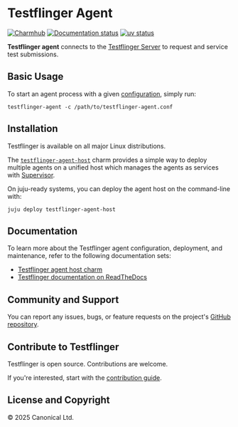 # Testflinger Agent

[![Charmhub][charmhub-badge]][charmhub-site]
[![Documentation status][rtd-badge]][rtd-latest]
[![uv status][uv-badge]][uv-site]

**Testflinger agent** connects to the [Testflinger Server](../server/README.md)
to request and service test submissions.

## Basic Usage

To start an agent process with a given [configuration], simply run:

```shell
testflinger-agent -c /path/to/testflinger-agent.conf
```

## Installation

Testflinger is available on all major Linux distributions.

The [`testflinger-agent-host`][charmhub-site] charm provides a simple way to
deploy multiple agents on a unified host which manages the agents as services
with [Supervisor][supervisord].

On juju-ready systems, you can deploy the agent host on the command-line with:

```shell
juju deploy testflinger-agent-host
```

## Documentation

To learn more about the Testflinger agent configuration, deployment, and
maintenance, refer to the following documentation sets:

- [Testflinger agent host charm][charmhub-site]
- [Testflinger documentation on ReadTheDocs][rtd-latest]

## Community and Support

You can report any issues, bugs, or feature requests on the project's
[GitHub repository][github].

## Contribute to Testflinger

Testflinger is open source. Contributions are welcome.

If you're interested, start with the [contribution guide](../CONTRIBUTING.md).

## License and Copyright

© 2025 Canonical Ltd.

[charmhub-badge]: https://charmhub.io/testflinger-agent-host/badge.svg
[charmhub-site]: https://charmhub.io/testflinger-agent-host
[rtd-badge]: https://readthedocs.com/projects/canonical-testflinger/badge/?version=latest
[rtd-latest]: https://canonical-testflinger.readthedocs-hosted.com/en/latest/
[uv-badge]: https://img.shields.io/endpoint?url=https://raw.githubusercontent.com/astral-sh/uv/main/assets/badge/v0.json
[uv-site]: https://github.com/astral-sh/uv
[configuration]: https://canonical-testflinger.readthedocs-hosted.com/en/latest/reference/testflinger-agent-conf.html
[supervisord]: https://supervisord.org/
[github]: https://github.com/canonical/testflinger
